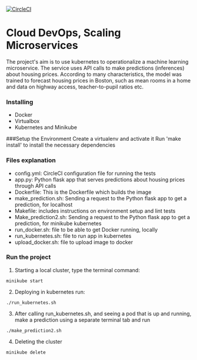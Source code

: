 [![CircleCI](https://circleci.com/gh/dhruveshshah1/devops4.svg?style=svg&circle-token=7a52a4956bc7241e7c926c860e4f2964adc5fb87)](https://app.circleci.com/pipelines/github/dhruveshshah1/devops4)

# Cloud DevOps, Scaling Microservices

The project's aim is to use kubernetes to operationalize a machine learning microservice. The service uses API calls to make predictions (inferences) about housing prices. According to many characteristics, the model was trained to forecast housing prices in Boston, such as mean rooms in a home and data on highway access, teacher-to-pupil ratios etc.

### Installing

- Docker
- Virtualbox
- Kubernetes and Minikube

###Setup the Environment
Create a virtualenv and activate it
Run 'make install' to install the necessary dependencies


### Files explanation
- config.yml: CircleCI configuration file for running the tests
- app.py: Python flask app that serves  predictions  about housing prices through API calls
- Dockerfile: This is the Dockerfile which builds the image
- make_prediction.sh: Sending a request to the Python flask app to get a prediction, for localhost
- Makefile: includes instructions on environment setup and lint tests
- Make_prediction2.sh: Sending a request to the Python flask app to get a prediction, for minikube kubernetes
- run_docker.sh: file to be able to get Docker running, locally
- run_kubernetes.sh: file to run app in kubernetes
- upload_docker.sh: file to upload image to docker


### Run the project


1. Starting a local cluster, type the terminal command: 
```
minikube start
```

2. Deploying in kubernetes run:
```
./run_kubernetes.sh
```

3. After calling run_kubernetes.sh, and seeing a pod that is up and running, make a prediction using a separate terminal tab and run 
```
./make_prediction2.sh
```

4. Deleting the cluster
```
minikube delete
```

